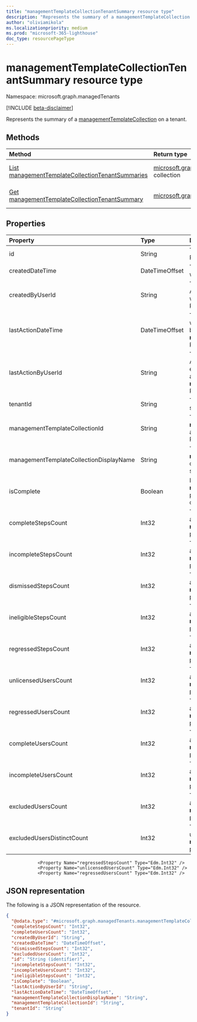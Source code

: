 ```yaml
---
title: "managementTemplateCollectionTenantSummary resource type"
description: "Represents the summary of a managementTemplateCollection on a tenant."
author: "oliviamikola"
ms.localizationpriority: medium
ms.prod: "microsoft-365-lighthouse"
doc_type: resourcePageType
---
```


# managementTemplateCollectionTenantSummary resource type

Namespace: microsoft.graph.managedTenants

[!INCLUDE [beta-disclaimer](../../includes/beta-disclaimer.md)]

Represents the summary of a [managementTemplateCollection](../resources/managedtenants-managementtemplatecollection.md) on a tenant.

## Methods
|Method|Return type|Description|
|:---|:---|:---|
|[List managementTemplateCollectionTenantSummaries](../api/managedtenants-managedtenant-list-managementtemplatecollectiontenantsummaries.md)|[microsoft.graph.managedTenants.managementtemplatecollectiontenantsummary](../resources/managedtenants-managementtemplatecollectiontenantsummary.md) collection|Get a list of the [microsoft.graph.managedTenants.managementTemplateCollectionTenantSummary](../resources/managedtenants-managementtemplatecollectiontenantsummary.md) objects and their properties.|
|[Get managementTemplateCollectionTenantSummary](../api/managedtenants-managementtemplatecollectiontenantsummary-get.md)|[microsoft.graph.managedTenants.managementtemplatecollectiontenantsummary](../resources/managedtenants-managementtemplatecollectiontenantsummary.md)|Read the properties and relationships of a [microsoft.graph.managedTenants.managementTemplateCollectionTenantSummary](../resources/managedtenants-managementtemplatecollectiontenantsummary.md) object.|

## Properties
| Property                                | Type           | Description                                                                                                                                                           |
|:----------------------------------------|:---------------|:----------------------------------------------------------------------------------------------------------------------------------------------------------------------|
| id                                      | String         | The unique identifier for the entity. Required. Read-only.                                                                                                            |
| createdDateTime                         | DateTimeOffset | The date and time when this entity was created. Required. Read-only.                                                                                                  |
| createdByUserId                         | String         | The unique identifier for the Azure Active Directory (Azure AD) user who created this entity. Required. Read-only.                                                    |
| lastActionDateTime                      | DateTimeOffset | The date and time when this entity was last modified. Normally caused by activities in the related **managementTemplateCollections**. Read-only.                      |
| lastActionByUserId                      | String         | The unique identifier for the Azure AD user who last modified this entity. Normally caused by activities in the related **managementTemplateCollections**. Read-only. |
| tenantId                                | String         | The tenant ID associated with this summary. Required. Read-only.                                                                                                      |
| managementTemplateCollectionId          | String         | The unique identifier for the **managementTemplateCollection** associated with this summary. Required. Read-only.                                                     |
| managementTemplateCollectionDisplayName | String         | The **managementTemplateCollection** display name associated with this summary.  Required. Read-only.                                                                 |
| isComplete                              | Boolean        | Indicates whether this **tenantId**, **managementTemplateCollectionId** pair is complete. Required. Read-only.                                                        |
| completeStepsCount                      | Int32          | The number of complete steps associated with this **tenantId**, **managementTemplateCollectionId** pair. Required. Read-only.                                         |
| incompleteStepsCount                    | Int32          | The number of incomplete steps associated with this **tenantId**, **managementTemplateCollectionId** pair. Required. Read-only.                                       |
| dismissedStepsCount                     | Int32          | The number of dismissed steps associated with this **tenantId**, **managementTemplateCollectionId** pair. Required. Read-only.                                        |
| ineligibleStepsCount                    | Int32          | The number of ineligible steps associated with this **tenantId**, **managementTemplateCollectionId** pair. Required. Read-only.                                       |
| regressedStepsCount                    | Int32          | The number of regressed steps associated with this **tenantId**, **managementTemplateCollectionId** pair. Required. Read-only.                                       |
| unlicensedUsersCount                    | Int32          | The number of unlicensed users associated with this **tenantId**, **managementTemplateCollectionId** pair. Required. Read-only.                                       |
| regressedUsersCount                    | Int32          | The number of regressed users associated with this **tenantId**, **managementTemplateCollectionId** pair. Required. Read-only.                                       |
| completeUsersCount                      | Int32          | The number of complete users associated with this **tenantId**, **managementTemplateCollectionId** pair. Required. Read-only.                                         |
| incompleteUsersCount                    | Int32          | The number of incomplete users associated with this **tenantId**, **managementTemplateCollectionId** pair. Required. Read-only.                                       |
| excludedUsersCount                      | Int32          | The number of excluded users associated with this **tenantId**, **managementTemplateCollectionId** pair. Required. Read-only.                                         |
| excludedUsersDistinctCount              | Int32          | The number of distinct excluded users associated with this **tenantId**, **managementTemplateCollectionId** pair. Required. Read-only.                                |



				<Property Name="regressedStepsCount" Type="Edm.Int32" />
				<Property Name="unlicensedUsersCount" Type="Edm.Int32" />
				<Property Name="regressedUsersCount" Type="Edm.Int32" />

## JSON representation
The following is a JSON representation of the resource.
<!-- {
  "blockType": "resource",
  "keyProperty": "id",
  "@odata.type": "microsoft.graph.managedTenants.managementTemplateCollectionTenantSummary",
  "baseType": "microsoft.graph.entity",
  "openType": false
}
-->
``` json
{
  "@odata.type": "#microsoft.graph.managedTenants.managementTemplateCollectionTenantSummary",
  "completeStepsCount": "Int32",
  "completeUsersCount": "Int32",
  "createdByUserId": "String",
  "createdDateTime": "DateTimeOffset",
  "dismissedStepsCount": "Int32",
  "excludedUsersCount": "Int32",
  "id": "String (identifier)",
  "incompleteStepsCount": "Int32",
  "incompleteUsersCount": "Int32",
  "ineligibleStepsCount": "Int32",
  "isComplete": "Boolean",
  "lastActionByUserId": "String",
  "lastActionDateTime": "DateTimeOffset",
  "managementTemplateCollectionDisplayName": "String",
  "managementTemplateCollectionId": "String",
  "tenantId": "String"
}
```
